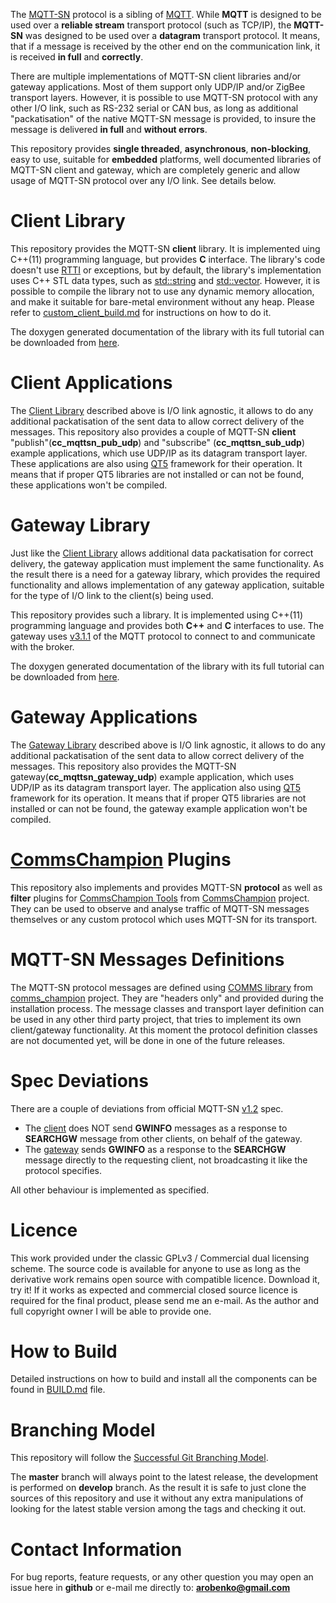 The [MQTT-SN](http://mqtt.org/2013/12/mqtt-for-sensor-networks-mqtt-sn) 
protocol is a sibling of [MQTT](http://mqtt.org). While **MQTT** is designed to be 
used over a **reliable stream** transport protocol (such as TCP/IP), the **MQTT-SN**
was designed to be used over a **datagram** transport protocol. It means, that
if a message is received by the other end on the communication link, it is
received **in full** and **correctly**. 

There are multiple implementations of MQTT-SN client libraries and/or gateway 
applications. Most of them support only UDP/IP and/or ZigBee transport
layers. However, it is possible to use MQTT-SN protocol with any other I/O link, such as
RS-232 serial or CAN bus, as long as additional "packatisation" of the native 
MQTT-SN message is provided, to insure the message is delivered **in full**
and **without errors**. 

This repository provides **single threaded**, **asynchronous**, **non-blocking**, easy to
use, suitable for **embedded** platforms, well documented libraries 
of MQTT-SN client and gateway, which are
completely generic and allow usage of MQTT-SN protocol over any I/O link. See 
details below.

# Client Library
This repository provides the MQTT-SN **client** library. It is implemented 
uing C++(11) programming language, but provides **C** interface. The library's
code doesn't use [RTTI](https://en.wikipedia.org/wiki/Run-time_type_information)
or exceptions, but by default,
the library's implementation uses C++ STL data types, such as 
[std::string](http://en.cppreference.com/w/cpp/string/basic_string) and 
[std::vector](http://en.cppreference.com/w/cpp/container/vector). However,
it is possible to compile the library not to use any dynamic memory allocation,
and make it suitable for bare-metal environment without any heap. Please
refer to [custom_client_build.md](custom_client_build.md) for instructions on
how to do it. 

The doxygen generated documentation of the library with its full tutorial can
be downloaded from
[here](https://dl.dropboxusercontent.com/u/46999418/mqttsn/doc_mqttsn_client.zip).

# Client Applications
The [Client Library](#client-library) described above is I/O link agnostic,
it allows to do any additional packatisation of the sent data to allow
correct delivery of the messages. This repository also provides a couple of
MQTT-SN **client** "publish"(**cc_mqttsn_pub_udp**) and "subscribe" 
(**cc_mqttsn_sub_udp**) example applications, which use
UDP/IP as its datagram transport layer. These applications are also using
[QT5](https://doc.qt.io/qt-5/) framework for their operation. It means that if
proper QT5 libraries are not installed or can not be found, these applications won't
be compiled.

# Gateway Library
Just like the [Client Library](#client-library) allows additional data
packatisation for correct delivery, the gateway application must implement
the same functionality. As the result there is a need for a gateway library,
which provides the required functionality and allows implementation of any 
gateway application, suitable for the type
of I/O link to the client(s) being used.

This repository provides such a library. It is implemented using C++(11)
programming language and provides both **C++** and **C** interfaces to use.
The gateway uses [v3.1.1](http://docs.oasis-open.org/mqtt/mqtt/v3.1.1/os/mqtt-v3.1.1-os.pdf)
of the MQTT protocol to connect to and communicate with the broker.

The doxygen generated documentation of the library with its full tutorial can
be downloaded from
[here](https://dl.dropboxusercontent.com/u/46999418/mqttsn/doc_mqttsn_gateway.zip).

# Gateway Applications
The [Gateway Library](#gateway-library) described above is I/O link agnostic,
it allows to do any additional packatisation of the sent data to allow
correct delivery of the messages. This repository also provides the 
MQTT-SN gateway(**cc_mqttsn_gateway_udp**) example application, which uses
UDP/IP as its datagram transport layer. The application also using
[QT5](https://doc.qt.io/qt-5/) framework for its operation. It means that if
proper QT5 libraries are not installed or can not be found, the gateway example
application won't be compiled.

# [CommsChampion](https://github.com/arobenko/comms_champion) Plugins
This repository also implements and provides MQTT-SN **protocol** as well as **filter**
plugins for  [CommsChampion Tools](https://github.com/arobenko/comms_champion#commschampion-tools)
from [CommsChampion](https://github.com/arobenko/comms_champion) project.
They can be used to observe and analyse traffic of MQTT-SN messages themselves
or any custom protocol which uses MQTT-SN for its transport.

# MQTT-SN Messages Definitions
The MQTT-SN protocol messages are defined using 
[COMMS library](https://github.com/arobenko/comms_champion#comms-library) from 
[comms_champion](https://github.com/arobenko/comms_champion) project. They
are "headers only" and provided during the installation process. The message
classes and transport layer definition can be used in any other third party
project, that tries to implement its own client/gateway functionality.
At this moment the protocol definition classes are not documented yet, will be
done in one of the future releases.

# Spec Deviations
There are a couple of deviations from official MQTT-SN 
[v1.2](http://mqtt.org/new/wp-content/uploads/2009/06/MQTT-SN_spec_v1.2.pdf)
spec.

- The [client](#client-library) does NOT send **GWINFO** messages as a response
to **SEARCHGW** message from other clients, on behalf of the gateway.
- The [gateway](#gateway-library) sends **GWINFO** as a response to the 
**SEARCHGW** message directly to the requesting client, not broadcasting it
like the protocol specifies.

All other behaviour is implemented as specified.

# Licence 
This work provided under the classic GPLv3 / Commercial dual licensing scheme. The
source code is available for anyone to use as long as the derivative work
remains open source with compatible licence. Download it, try it! If it works
as expected and commercial closed source licence is required for the final
product, please send me an e-mail. As the author and full copyright owner I 
will be able to provide one.

# How to Build
Detailed instructions on how to build and install all the components can be
found in [BUILD.md](BUILD.md) file.

# Branching Model
This repository will follow the 
[Successful Git Branching Model](http://nvie.com/posts/a-successful-git-branching-model/).

The **master** branch will always point to the latest release, the
development is performed on **develop** branch. As the result it is safe
to just clone the sources of this repository and use it without
any extra manipulations of looking for the latest stable version among the tags and
checking it out.

# Contact Information
For bug reports, feature requests, or any other question you may open an issue
here in **github** or e-mail me directly to: **arobenko@gmail.com**

